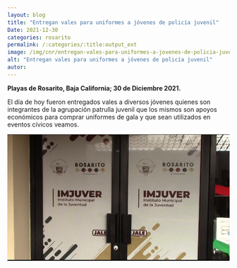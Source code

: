 ```yaml
---
layout: blog
title: "Entregan vales para uniformes a jóvenes de policía juvenil"
Date: 2021-12-30
categories: rosarito
permalink: /:categories/:title:output_ext
image: /img/cnr/entregan-vales-para-uniformes-a-jovenes-de-policia-juvenil.png
alt: "Entregan vales para uniformes a jóvenes de policía juvenil"
autor:
---
```


**Playas de Rosarito, Baja California; 30 de Diciembre 2021.** 

 El día de hoy fueron entregados vales a diversos jóvenes quienes son integrantes de la agrupación patrulla juvenil que los mismos son apoyos económicos para comprar uniformes de gala y que sean utilizados en eventos cívicos veamos.

<div id="carouselExampleSlidesOnly" class="carousel slide" data-ride="carousel">
  <div class="carousel-inner">
    <div class="carousel-item active">
       <img class="d-block w-100" src="/img/cnr/entregan-vales-para-uniformes-a-jovenes-de-policia-juvenil.png" loading="lazy"  alt="Entregan vales para uniformes a jóvenes de policía juvenil">
    </div>
  </div>
</div>